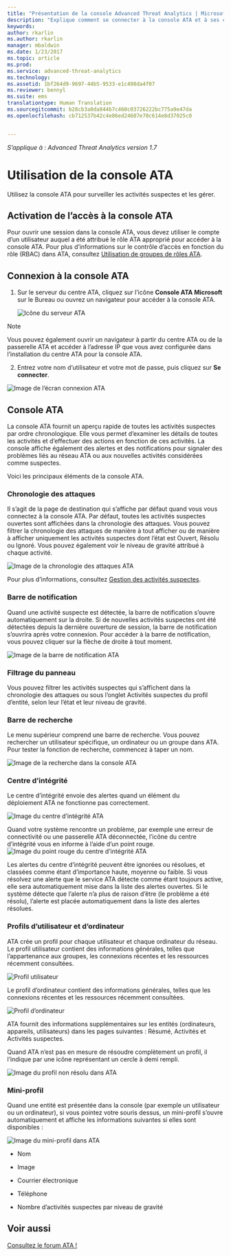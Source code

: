 ```yaml
---
title: "Présentation de la console Advanced Threat Analytics | Microsoft Docs"
description: "Explique comment se connecter à la console ATA et à ses composants"
keywords: 
author: rkarlin
ms.author: rkarlin
manager: mbaldwin
ms.date: 1/23/2017
ms.topic: article
ms.prod: 
ms.service: advanced-threat-analytics
ms.technology: 
ms.assetid: 1bf264d9-9697-44b5-9533-e1c498da4f07
ms.reviewer: bennyl
ms.suite: ems
translationtype: Human Translation
ms.sourcegitcommit: b28cb3a0da844b7c460c03726222bc775a9e47da
ms.openlocfilehash: cb712537b42c4e86ed24607e70c614e8d37025c0


---
```


*S’applique à : Advanced Threat Analytics version 1.7*



# <a name="working-with-the-ata-console"></a>Utilisation de la console ATA

Utilisez la console ATA pour surveiller les activités suspectes et les gérer.

## <a name="enabling-access-to-the-ata-console"></a>Activation de l’accès à la console ATA
Pour ouvrir une session dans la console ATA, vous devez utiliser le compte d’un utilisateur auquel a été attribué le rôle ATA approprié pour accéder à la console ATA. Pour plus d’informations sur le contrôle d’accès en fonction du rôle (RBAC) dans ATA, consultez [Utilisation de groupes de rôles ATA](ata-role-groups.md).

## <a name="logging-into-the-ata-console"></a>Connexion à la console ATA

1. Sur le serveur du centre ATA, cliquez sur l’icône **Console ATA Microsoft** sur le Bureau ou ouvrez un navigateur pour accéder à la console ATA.

    ![Icône du serveur ATA](media/ata-server-icon.png)

>[!NOTE]
> Vous pouvez également ouvrir un navigateur à partir du centre ATA ou de la passerelle ATA et accéder à l’adresse IP que vous avez configurée dans l’installation du centre ATA pour la console ATA.    

2.  Entrez votre nom d’utilisateur et votre mot de passe, puis cliquez sur **Se connecter**.

![Image de l’écran connexion ATA](media/ATA-log-in-screen.png)


## <a name="the-ata-console"></a>Console ATA

La console ATA fournit un aperçu rapide de toutes les activités suspectes par ordre chronologique. Elle vous permet d’examiner les détails de toutes les activités et d’effectuer des actions en fonction de ces activités. La console affiche également des alertes et des notifications pour signaler des problèmes liés au réseau ATA ou aux nouvelles activités considérées comme suspectes.

Voici les principaux éléments de la console ATA.


### <a name="attack-time-line"></a>Chronologie des attaques

Il s’agit de la page de destination qui s’affiche par défaut quand vous vous connectez à la console ATA. Par défaut, toutes les activités suspectes ouvertes sont affichées dans la chronologie des attaques. Vous pouvez filtrer la chronologie des attaques de manière à tout afficher ou de manière à afficher uniquement les activités suspectes dont l’état est Ouvert, Résolu ou Ignoré. Vous pouvez également voir le niveau de gravité attribué à chaque activité.

![Image de la chronologie des attaques ATA](media/attack-timeline-1.7.png)

Pour plus d’informations, consultez [Gestion des activités suspectes](/advanced-threat-analytics/deploy-use/working-with-suspicious-activities).

### <a name="notification-bar"></a>Barre de notification

Quand une activité suspecte est détectée, la barre de notification s’ouvre automatiquement sur la droite. Si de nouvelles activités suspectes ont été détectées depuis la dernière ouverture de session, la barre de notification s’ouvrira après votre connexion. Pour accéder à la barre de notification, vous pouvez cliquer sur la flèche de droite à tout moment.

![Image de la barre de notification ATA](media/notification-bar-1.7.png)

### <a name="filtering-panel"></a>Filtrage du panneau

Vous pouvez filtrer les activités suspectes qui s’affichent dans la chronologie des attaques ou sous l’onglet Activités suspectes du profil d’entité, selon leur l’état et leur niveau de gravité.

### <a name="search-bar"></a>Barre de recherche

Le menu supérieur comprend une barre de recherche. Vous pouvez rechercher un utilisateur spécifique, un ordinateur ou un groupe dans ATA. Pour tester la fonction de recherche, commencez à taper un nom.

![Image de la recherche dans la console ATA](media/ATA-console-search.png)

### <a name="health-center"></a>Centre d’intégrité

Le centre d’intégrité envoie des alertes quand un élément du déploiement ATA ne fonctionne pas correctement.

![Image du centre d’intégrité ATA](media/ATA-Health-Issue.jpg)

Quand votre système rencontre un problème, par exemple une erreur de connectivité ou une passerelle ATA déconnectée, l’icône du centre d’intégrité vous en informe à l’aide d’un point rouge. ![Image du point rouge du centre d’intégrité ATA](media/ATA-Health-Center-Alert-red-dot.png)

Les alertes du centre d’intégrité peuvent être ignorées ou résolues, et classées comme étant d’importance haute, moyenne ou faible. Si vous résolvez une alerte que le service ATA détecte comme étant toujours active, elle sera automatiquement mise dans la liste des alertes ouvertes. Si le système détecte que l’alerte n’a plus de raison d’être (le problème a été résolu), l’alerte est placée automatiquement dans la liste des alertes résolues.

### <a name="user-and-computer-profiles"></a>Profils d’utilisateur et d’ordinateur

ATA crée un profil pour chaque utilisateur et chaque ordinateur du réseau. Le profil utilisateur contient des informations générales, telles que l’appartenance aux groupes, les connexions récentes et les ressources récemment consultées.

![Profil utilisateur](media/user-profile.png)

Le profil d’ordinateur contient des informations générales, telles que les connexions récentes et les ressources récemment consultées.

![Profil d’ordinateur](media/computer-profile.png)

ATA fournit des informations supplémentaires sur les entités (ordinateurs, appareils, utilisateurs) dans les pages suivantes : Résumé, Activités et Activités suspectes.

Quand ATA n’est pas en mesure de résoudre complètement un profil, il l’indique par une icône représentant un cercle à demi rempli.


![Image du profil non résolu dans ATA](media/ATA-Unresolved-Profile.jpg)

### <a name="mini-profile"></a>Mini-profil

Quand une entité est présentée dans la console (par exemple un utilisateur ou un ordinateur), si vous pointez votre souris dessus, un mini-profil s’ouvre automatiquement et affiche les informations suivantes si elles sont disponibles :

![Image du mini-profil dans ATA](media/ATA-mini-profile.jpg)

-   Nom

-   Image

-   Courrier électronique

-   Téléphone

-   Nombre d’activités suspectes par niveau de gravité



## <a name="see-also"></a>Voir aussi
[Consultez le forum ATA !](https://social.technet.microsoft.com/Forums/security/home?forum=mata)



<!--HONumber=Feb17_HO1-->


